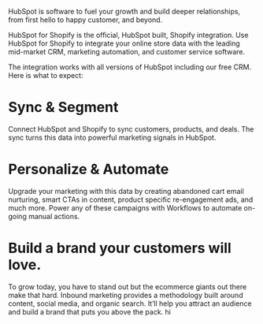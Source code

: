 HubSpot is software to fuel your growth and build deeper relationships, from first hello to happy customer, and beyond.

HubSpot for Shopify is the official, HubSpot built, Shopify integration. Use HubSpot for Shopify to integrate your online store data with the leading mid-market CRM, marketing automation, and customer service software.

The integration works with all versions of HubSpot including our free CRM.
Here is what to expect:

# Sync & Segment
Connect HubSpot and Shopify to sync customers, products, and deals. The sync turns this data into powerful marketing signals in HubSpot.

# Personalize & Automate
Upgrade your marketing with this data by creating abandoned cart email nurturing, smart CTAs in content, product specific re-engagement ads, and much more. Power any of these campaigns with Workflows to automate on-going manual actions.

# Build a brand your customers will love.
To grow today, you have to stand out but the ecommerce giants out there make that hard. Inbound marketing provides a methodology built around content, social media, and organic search. It’ll help you attract an audience and build a brand that puts you above the pack. hi
